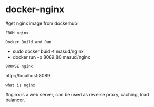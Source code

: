 # docker-nginx
#get nginx image from dockerhub

```bash
FROM nginx
```

```
Docker Build and Run
```
- sudo docker buid -t masud/nginx
- docker run -p 8089:80 masud/nginx

```
BROWSE nginx
```
http://localhost:8089

```
what is nginx
```

#nginx is a web server, can be used as reverse proxy, caching, load balancer.

